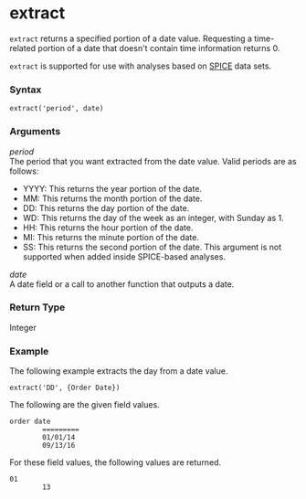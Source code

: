 # extract<a name="extract-function"></a>

`extract` returns a specified portion of a date value\. Requesting a time\-related portion of a date that doesn't contain time information returns 0\.

`extract` is supported for use with analyses based on [SPICE](welcome.md#spice) data sets\.

### Syntax<a name="extract-function-syntax"></a>

```
extract('period', date)
```

### Arguments<a name="extract-function-arguments"></a>

 *period*   
The period that you want extracted from the date value\. Valid periods are as follows:  
+ YYYY: This returns the year portion of the date\.
+ MM: This returns the month portion of the date\.
+ DD: This returns the day portion of the date\.
+ WD: This returns the day of the week as an integer, with Sunday as 1\.
+ HH: This returns the hour portion of the date\.
+ MI: This returns the minute portion of the date\.
+ SS: This returns the second portion of the date\. This argument is not supported when added inside SPICE\-based analyses\.

 *date*   
A date field or a call to another function that outputs a date\.

### Return Type<a name="extract-function-return-type"></a>

Integer

### Example<a name="extract-function-example"></a>

The following example extracts the day from a date value\.

```
extract('DD', {Order Date})
```

The following are the given field values\.

```
order date      
        =========
        01/01/14  
        09/13/16
```

For these field values, the following values are returned\.

```
01
        13
```